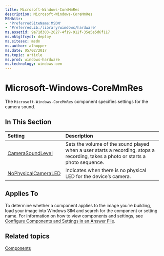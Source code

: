 ```yaml
---
title: Microsoft-Windows-CoreMmRes
description: Microsoft-Windows-CoreMmRes
MSHAttr:
- 'PreferredSiteName:MSDN'
- 'PreferredLib:/library/windows/hardware'
ms.assetid: 9a71d303-2627-4f19-912f-35e5e5d6f117
ms.mktglfcycl: deploy
ms.sitesec: msdn
ms.author: alhopper
ms.date: 05/02/2017
ms.topic: article
ms.prod: windows-hardware
ms.technology: windows-oem
---
```

# Microsoft-Windows-CoreMmRes

The `Microsoft-Windows-CoreMmRes` component specifies settings for the camera sound.

## In This Section

| Setting                 | Description                                                                           |
|:------------------------|:--------------------------------------------------------------------------------------|
| [CameraSoundLevel](microsoft-windows-coremmres-camerasoundlevel.md) | Sets the volume of the sound played when a user starts a recording, stops a recording, takes a photo or starts a photo sequence. |
| [NoPhysicalCameraLED](microsoft-windows-coremmres-nophysicalcameraled.md) | Indicates when there is no physical LED for the device’s camera. |

## Applies To

To determine whether a component applies to the image you’re building, load your image into Windows SIM and search for the component or setting name. For information on how to view components and settings, see [Configure Components and Settings in an Answer File](https://docs.microsoft.com/en-us/windows-hardware/customize/desktop/wsim/configure-components-and-settings-in-an-answer-file).

## Related topics

[Components](components-b-unattend.md)